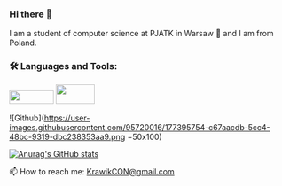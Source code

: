 ### Hi there 👋

I am a student of computer science at PJATK in Warsaw 🚀 and I am from Poland.

### 🛠️ Languages and Tools:

<img src=https://user-images.githubusercontent.com/95720016/177397008-c84f7540-5f0a-4136-bf3d-9ecff06f6af0.png width="80" height="24" /> <img src=https://user-images.githubusercontent.com/95720016/177397469-a744b511-b057-4c5c-ae81-037dc26013bb.png width="70" height="35" />



![Github](https://user-images.githubusercontent.com/95720016/177395754-c67aacdb-5cc4-48bc-9319-dbc238353aa9.png =50x100)


[![Anurag's GitHub stats](https://github-readme-stats.vercel.app/api?username=Krawik01)](https://github.com/Krawik01/github-readme-stats)


📫 How to reach me: KrawikCON@gmail.com
